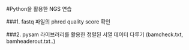 #Python을 활용한 NGS 연습

###1. fastq 파일의 phred quality score 확인

###2.  pysam 라이브러리를 활용한 정렬된 서열 데이터 다루기 (bamcheck.txt, bamheaderout.txt..)


